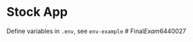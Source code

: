 # Stock App
Define variables in `.env`, see `env-example`
#   F i n a l _ E x a m _ 6 4 4 0 0 2 7  
 